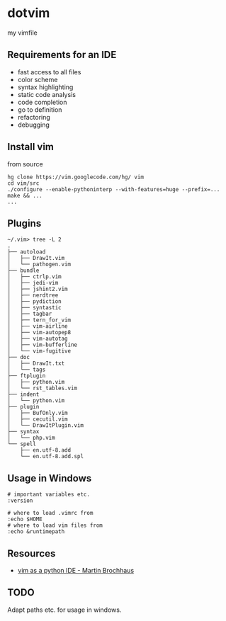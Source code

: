 dotvim
======

my vimfile

Requirements for an IDE
-----------------------

* fast access to all files
* color scheme
* syntax highlighting
* static code analysis
* code completion
* go to definition
* refactoring
* debugging

Install vim
-----------

from source
```
hg clone https://vim.googlecode.com/hg/ vim
cd vim/src
./configure --enable-pythoninterp --with-features=huge --prefix=...
make && ...
...
```

Plugins
-------

```
~/.vim> tree -L 2
.
├── autoload
│   ├── DrawIt.vim
│   └── pathogen.vim
├── bundle
│   ├── ctrlp.vim
│   ├── jedi-vim
│   ├── jshint2.vim
│   ├── nerdtree
│   ├── pydiction
│   ├── syntastic
│   ├── tagbar
│   ├── tern_for_vim
│   ├── vim-airline
│   ├── vim-autopep8
│   ├── vim-autotag
│   ├── vim-bufferline
│   └── vim-fugitive
├── doc
│   ├── DrawIt.txt
│   └── tags
├── ftplugin
│   ├── python.vim
│   └── rst_tables.vim
├── indent
│   └── python.vim
├── plugin
│   ├── BufOnly.vim
│   ├── cecutil.vim
│   └── DrawItPlugin.vim
├── syntax
│   └── php.vim
└── spell
    ├── en.utf-8.add
    └── en.utf-8.add.spl
```

Usage in Windows
----------------

    # important variables etc.
    :version

    # where to load .vimrc from
    :echo $HOME
    # where to load vim files from
    :echo &runtimepath


Resources
---------

* [vim as a python IDE - Martin Brochhaus](https://www.youtube.com/watch?v=YhqsjUUHj6g)


TODO
----

Adapt paths etc. for usage in windows.

